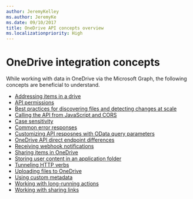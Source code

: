 ```yaml
---
author: JeremyKelley
ms.author: JeremyKe
ms.date: 09/10/2017
title: OneDrive API concepts overview
ms.localizationpriority: High
---
```

# OneDrive integration concepts

While working with data in OneDrive via the Microsoft Graph, the following concepts are beneficial to understand.

* [Addressing items in a drive](addressing-driveitems.md)
* [API permissions](permissions_reference.md)
* [Best practices for discovering files and detecting changes at scale](scan-guidance.md)
* [Calling the API from JavaScript and CORS](working-with-cors.md)
* [Case sensitivity](case-sensitivity.md)
* [Common error responses](errors.md)
* [Customizing API resposnes with OData query parameters](optional-query-parameters.md)
* [OneDrive API direct endpoint differences](direct-endpoint-differences.md)
* [Receiving webhook notifications](using-webhooks.md)
* [Sharing items in OneDrive](sharing.md)
* [Storing user content in an application folder](special-folders-appfolder.md)
* [Tunneling HTTP verbs](http-verb-tunneling.md)
* [Uploading files to OneDrive](upload.md)
* [Using custom metadata](custom-metadata-facets.md)
* [Working with long-running actions](long-running-actions.md)
* [Working with sharing links](using-sharing-links.md)


<!-- {
  "type": "#page.annotation",
  "description": "Learn about the concepts necessary to work with OneDrive items",
  "section": "documentation",
  "tocPath": "REST APIs/Concepts"
} -->
